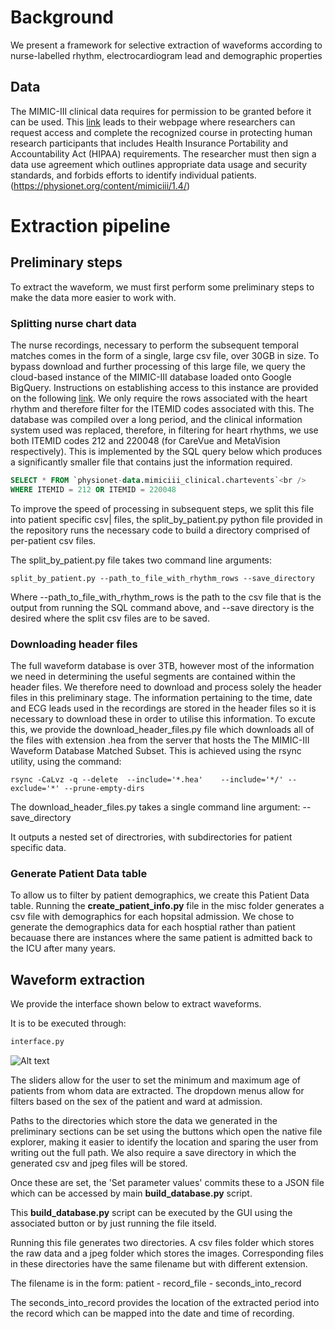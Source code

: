 # Background

We present a framework for selective extraction of waveforms according to nurse-labelled rhythm, electrocardiogram lead and demographic properties


## Data

The MIMIC-III clinical data requires for permission to be granted before it can be used. This [link](https://mimic.physionet.org) leads to their webpage where researchers can request access and complete the recognized course in protecting human research participants that includes Health Insurance Portability and Accountability Act (HIPAA) requirements. The researcher must then sign a data use agreement which outlines appropriate data usage and security standards, and forbids efforts to identify individual patients. (https://physionet.org/content/mimiciii/1.4/)


# Extraction pipeline

## Preliminary steps

To extract the waveform, we must first perform some preliminary steps to make the data more easier to work with.

### Splitting nurse chart data

The nurse recordings, necessary to perform the subsequent temporal matches comes in the form of a single, large csv file, over 30GB in size. To bypass download and further processing of this large file, we  query the cloud-based instance of the MIMIC-III database loaded onto Google BigQuery. Instructions on establishing access to this instance are provided on the following [link](https://mimic.physionet.org/tutorials/intro-to-mimic-iii-bq/). We only require the rows associated with the heart rhythm and therefore filter for the ITEMID codes associated with this.  The database was compiled over a long period, and the clinical information system used was replaced, therefore, in filtering for heart rhythms, we use both ITEMID codes 212 and 220048 (for CareVue and MetaVision respectively). This is implemented by the SQL query below which produces a significantly smaller file that contains just the information required.

``` sql
SELECT * FROM `physionet-data.mimiciii_clinical.chartevents`<br />
WHERE ITEMID = 212 OR ITEMID = 220048
```
To improve the speed of processing in subsequent steps, we split this file into patient specific csv| files, the split_by_patient.py python file provided in the repository runs the necessary code to build a directory comprised of per-patient csv files. 

The split_by_patient.py file takes two command line arguments:

``` console
split_by_patient.py --path_to_file_with_rhythm_rows --save_directory 
```
Where --path_to_file_with_rhythm_rows is the path to the csv file that is the output from running the SQL command above, and --save directory is the desired where the split csv files are to be saved.


### Downloading header files
The full waveform database is over 3TB, however most of the information we need in determining the useful segments are contained within the header files. We therefore need to download and process solely the header files in this preliminary stage. The information pertaining to the time, date and ECG leads used in the recordings are stored in the header files so it is necessary to download these in order to utilise this information. To excute this, we provide the download_header_files.py file which downloads all of the files with extension .hea from the server that hosts the The MIMIC-III Waveform Database Matched Subset. This is achieved using the rsync utility, using the command:

``` console
rsync -CaLvz -q --delete  --include='*.hea'    --include='*/' --exclude='*' --prune-empty-dirs 
``` 

The download_header_files.py takes a single command line argument: -- save_directory 

It outputs a nested set of directrories, with subdirectories for patient specific data. 

### Generate Patient Data table
To allow us to filter by patient demographics, we create this Patient Data table. Running the **create_patient_info.py** file in the misc folder generates a csv file with demographics for each hopsital admission. We chose to generate the demographics data for each hosptial rather than patient becauase there are instances where the same patient is admitted back to the ICU after many years. 

## Waveform extraction

We provide the interface shown below to extract waveforms.

It is to be executed through:
```python
interface.py
```

![Alt text](https://github.com/hamidk997/MIMIC-III-waveform-extraction/blob/master/Waveform%20Extraction%20GUI.png?raw=true "Optional Title")

The sliders allow for the user to set the minimum and maximum age of patients from whom data are extracted. 
The dropdown menus allow for filters based on the sex of the patient and ward at admission.

Paths to the directories which store the data we generated in the preliminary sections can be set using the buttons which open the native file explorer, making it easier to identify the location and sparing the user from writing out the full path. We also require a save directory in which the generated csv and jpeg files will be stored.

Once these are set, the 'Set parameter values' commits these to a JSON file which can be accessed by main **build_database.py** script. 


This **build_database.py** script can be executed by the GUI using the associated button or by just running the file itseld. 

Running this file generates two directories. A csv files folder which stores the raw data and a jpeg folder which stores the images. 
Corresponding files in these directories have the same filename but with different extension.

The filename is in the form:  patient - record_file - seconds_into_record

The seconds_into_record provides the location of the extracted period into the record which can be mapped into the date and time of recording. 

